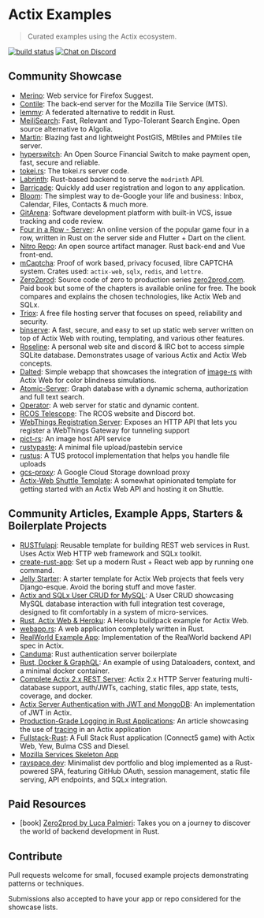 # Actix Examples

> Curated examples using the Actix ecosystem.

[![build status](https://github.com/actix/examples/workflows/CI%20%28Linux%29/badge.svg?branch=master&event=push)](https://github.com/actix/examples/actions)
[![Chat on Discord](https://img.shields.io/discord/771444961383153695?label=chat&logo=discord)](https://discord.gg/NWpN5mmg3x)

## Community Showcase

- [Merino](https://github.com/mozilla-services/merino): Web service for Firefox Suggest.
- [Contile](https://github.com/mozilla-services/contile): The back-end server for the Mozilla Tile Service (MTS).
- [lemmy](https://github.com/dessalines/lemmy): A federated alternative to reddit in Rust.
- [MeiliSearch](https://github.com/meilisearch/MeiliSearch): Fast, Relevant and Typo-Tolerant Search Engine. Open source alternative to Algolia.
- [Martin](https://github.com/maplibre/martin): Blazing fast and lightweight PostGIS, MBtiles and PMtiles tile server.
- [hyperswitch](https://github.com/juspay/hyperswitch): An Open Source Financial Switch to make payment open, fast, secure and reliable.
- [tokei.rs](https://github.com/XAMPPRocky/tokei_rs): The tokei.rs server code.
- [Labrinth](https://github.com/modrinth/labrinth): Rust-based backend to serve the `modrinth` API.
- [Barricade](https://github.com/purton-tech/barricade): Quickly add user registration and logon to any application.
- [Bloom](https://github.com/skerkour/bloom): The simplest way to de-Google your life and business: Inbox, Calendar, Files, Contacts & much more.
- [GitArena](https://github.com/mellowagain/gitarena): Software development platform with built-in VCS, issue tracking and code review.
- [Four in a Row - Server](https://github.com/ffactory-ofcl/fourinarow-server): An online version of the popular game four in a row, written in Rust on the server side and Flutter + Dart on the client.
- [Nitro Repo](https://github.com/wherkamp/nitro_repo): An open source artifact manager. Rust back-end and Vue front-end.
- [mCaptcha](https://github.com/mCaptcha/mCaptcha/): Proof of work based, privacy focused, libre CAPTCHA system. Crates used: `actix-web`, `sqlx`, `redis`, and `lettre`.
- [Zero2prod](https://github.com/LukeMathWalker/zero-to-production/): Source code of zero to production series [zero2prod.com](https://www.zero2prod.com). Paid book but some of the chapters is available online for free. The book compares and explains the chosen technologies, like Actix Web and SQLx.
- [Triox](https://github.com/Trioxidation/Triox): A free file hosting server that focuses on speed, reliability and security.
- [binserve](https://github.com/mufeedvh/binserve): A fast, secure, and easy to set up static web server written on top of Actix Web with routing, templating, and various other features.
- [Roseline](https://github.com/DoumanAsh/roseline.rs): A personal web site and discord & IRC bot to access simple SQLite database. Demonstrates usage of various Actix and Actix Web concepts.
- [Dalted](https://github.com/carrascomj/dalted): Simple webapp that showcases the integration of [image-rs](https://github.com/image-rs/image) with Actix Web for color blindness simulations.
- [Atomic-Server](https://github.com/joepio/atomic-data-rust/): Graph database with a dynamic schema, authorization and full text search.
- [Operator](https://github.com/mkantor/operator): A web server for static and dynamic content.
- [RCOS Telescope](https://github.com/rcos/Telescope): The RCOS website and Discord bot.
- [WebThings Registration Server](https://github.com/WebThingsIO/registration_server): Exposes an HTTP API that lets you register a WebThings Gateway for tunneling support
- [pict-rs](https://git.asonix.dog/asonix/pict-rs): An image host API service
- [rustypaste](https://github.com/orhun/rustypaste): A minimal file upload/pastebin service
- [rustus](https://github.com/s3rius/rustus): A TUS protocol implementation that helps you handle file uploads
- [gcs-proxy](https://github.com/guaychou/gcs-proxy): A Google Cloud Storage download proxy
- [Actix-Web Shuttle Template](https://github.com/sentinel1909/shuttle-templat-actix): A somewhat opinionated template for getting started with an Actix Web API and hosting it on Shuttle.

## Community Articles, Example Apps, Starters & Boilerplate Projects

- [RUSTfulapi](https://github.com/robatipoor/rustfulapi): Reusable template for building REST web services in Rust. Uses Actix Web HTTP web framework and SQLx toolkit.
- [create-rust-app](https://github.com/Wulf/create-rust-app): Set up a modern Rust + React web app by running one command.
- [Jelly Starter](https://github.com/secretkeysio/jelly-actix-web-starter): A starter template for Actix Web projects that feels very Django-esque. Avoid the boring stuff and move faster.
- [Actix and SQLx User CRUD for MySQL](https://github.com/jamesjmeyer210/actix_sqlx_mysql_user_crud): A User CRUD showcasing MySQL database interaction with full integration test coverage, designed to fit comfortably in a system of micro-services.
- [Rust, Actix Web & Heroku](https://github.com/emk/rust-buildpack-example-actix): A Heroku buildpack example for Actix Web.
- [webapp.rs](https://github.com/saschagrunert/webapp.rs): A web application completely written in Rust.
- [RealWorld Example App](https://github.com/fairingrey/actix-realworld-example-app): Implementation of the RealWorld backend API spec in Actix.
- [Canduma](https://github.com/clifinger/canduma): Rust authentication server boilerplate
- [Rust, Docker & GraphQL](https://github.com/jayy-lmao/rust-graphql-docker): An example of using Dataloaders, context, and a minimal docker container.
- [Complete Actix 2.x REST Server](https://github.com/ddimaria/rust-actix-example): Actix 2.x HTTP Server featuring multi-database support, auth/JWTs, caching, static files, app state, tests, coverage, and docker.
- [Actix Server Authentication with JWT and MongoDB](https://github.com/emreyalvac/actix-web-jwt/): An implementation of JWT in Actix.
- [Production-Grade Logging in Rust Applications](https://medium.com/better-programming/production-grade-logging-in-rust-applications-2c7fffd108a6): An article showcasing the use of [tracing](https://github.com/tokio-rs/tracing) in an Actix application
- [Fullstack-Rust](https://github.com/vascokk/fullstack-rust): A Full Stack Rust application (Connect5 game) with Actix Web, Yew, Bulma CSS and Diesel.
- [Mozilla Services Skeleton App](https://github.com/mozilla-services/skeleton)
- [rayspace.dev](https://github.com/ryspc/rayspace.dev): Minimalist dev portfolio and blog implemented as a Rust-powered SPA, featuring GitHub OAuth, session management, static file serving, API endpoints, and SQLx integration.

## Paid Resources

- [book] [Zero2prod by Luca Palmieri](https://algoluca.gumroad.com/l/zero2prod): Takes you on a journey to discover the world of backend development in Rust.

## Contribute

Pull requests welcome for small, focused example projects demonstrating patterns or techniques.

Submissions also accepted to have your app or repo considered for the showcase lists.

